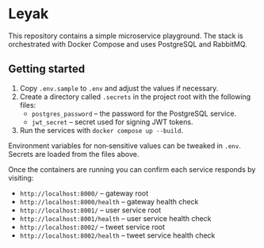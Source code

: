 # Leyak

This repository contains a simple microservice playground. The stack is orchestrated with Docker Compose and uses PostgreSQL and RabbitMQ.

## Getting started

1. Copy `.env.sample` to `.env` and adjust the values if necessary.
2. Create a directory called `.secrets` in the project root with the following files:
   - `postgres_password` – the password for the PostgreSQL service.
   - `jwt_secret` – secret used for signing JWT tokens.
3. Run the services with `docker compose up --build`.

Environment variables for non‑sensitive values can be tweaked in `.env`. Secrets are loaded from the files above.

Once the containers are running you can confirm each service responds by visiting:

- `http://localhost:8000/` – gateway root
- `http://localhost:8000/health` – gateway health check
- `http://localhost:8001/` – user service root
- `http://localhost:8001/health` – user service health check
- `http://localhost:8002/` – tweet service root
- `http://localhost:8002/health` – tweet service health check
